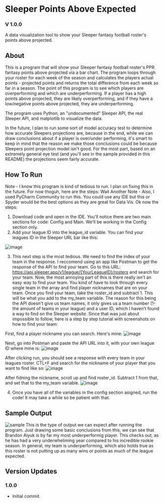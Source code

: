 # Sleeper Points Above Expected
### V 1.0.0
A data visualization tool to show your Sleeper fantasy football roster's points above projected.
## About
This is a program that will show your Sleeper fantasy football roster's PPR fantasy points above projected via a bar chart. The program loops through your roster for each week of the season and calculates the players actual points - projected points and returns the total difference from each week so far in a season. The point of this program is to see which players are overperforming and which are underperforming. If a player has a high points above projected, they are likely overperforming, and if they have a low/negative points above projected, they are underperforming.

The program uses Python, an "undocumented" Sleeper API, the real Sleeper API, and matplotlib to visualize the data.

In the future, I plan to run some sort of model accuracy test to determine how accurate Sleepers projections are, because in the end, while we can draw conclusions about if a player is over/under performing, it's smart to keep in mind that the reason we make those conclusions could be because Sleepers point projection model isn't good. For the most part, based on an extremely general eye test (and you'll see in the sample provided in this README) the projections seem fairly accurate.
## How To Run
Note - I know this program is kind of tedious to run. I plan on fixing this in the future. For now thoguh, here are the steps:
Wait Another Note - Also, I used PyCharm Community to run this. You could use any IDE but this or Spyder would be the best options as they are great for Data Vis. Ok now the steps:
1. Download code and open in the IDE. You'll notice there are two main sections for code: Config and Main. We'll be working in the Config section only.
2. Add your league ID into the league_id variable. You can find your leagues ID in the Sleeper URL bar like this:

![image](https://user-images.githubusercontent.com/68918006/142707164-b7684c22-5278-43bd-b956-d370ddec09cf.png)

3. This next step is the most tedious. We need to find the index of your team in the response. I reccomend using an app like Postman to get the response of the API to find your team. Go to this URL: https://api.sleeper.app/v1/league/{YourLeagueID}/rosters and search for your team. Now, the most annoying part of this is there really isn't an easy way to find your team. You kind of have to look through every single team in the array and find player nicknames that are on your team. Once you find your team, take the roster_id and subtract 1. This will be what you add to the my_team variable. The reason for this being the API doesn't give us team names, it only gives us a team number (1-the amount of teams in your league) and a user ID, which I haven't found a way to find on the Sleeper website. Since that was just about impossible to follow, here is a step by step tutorial with screenshots on how to find your team:

First, find a player nickname you can search. Here's mine:
![image](https://user-images.githubusercontent.com/68918006/142706285-f6be267b-738f-4f15-80d5-a60b875173cc.png)

Next, go into Postman and paste the API URL into it, with your own league ID where mine is:
![image](https://user-images.githubusercontent.com/68918006/142707259-0bc38fa2-79bb-471c-a2f9-222a1e40204e.png)

After clicking run, you should see a response with every team in your leagues roster. CTL+F and search for the nickname of your player that you want to find like so:
![image](https://user-images.githubusercontent.com/68918006/142706403-120afdac-65ea-494a-9920-7d2a0228c7e8.png)

After fidning the nickname, scroll up and find roster_id. Subtract 1 from that, and set that to the my_team variable.
![image](https://user-images.githubusercontent.com/68918006/142706477-089c735a-0d84-4f40-8867-2cb3e68eb1ad.png)



4. Once you have all of the variables in the config section asigned, run the code! It may take a while so be patient with that.


## Sample Output
![sample](https://user-images.githubusercontent.com/68918006/142657452-f41ae6a1-ea78-413e-a0e2-503e75883884.png)
This is the type of output we can expect after running the program. Just drawing some basic conclusions from this, we can see that Brandon Aiyuk is by far my most underperformig player. This checks out, as he has had a very underwheliming year compared to his incredible rookie season. In general, my team is underperforming, which also holds true as this roster is not putting up as many wins or points as much of the league expected. 
## Version Updates
### 1.0.0
- Initial commit.
